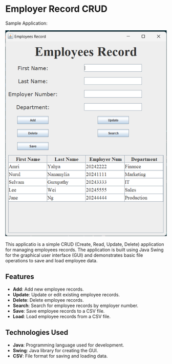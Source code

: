 # Employer Record CRUD

Sample Application:

![Sample GUI](image/GUI%20SS.png)


This applicatio is a simple CRUD (Create, Read, Update, Delete) application for managing employees records. The application is built using Java Swing for the graphical user interface (GUI) and demonstrates basic file operations to save and load employee data.

## Features

- **Add**: Add new employee records.
- **Update**: Update or edit existing employee records.
- **Delete**: Delete employee records.
- **Search**: Search for employee records by employer number.
- **Save**: Save employee records to a CSV file.
- **Load**: Load employee records from a CSV file.

## Technologies Used

- **Java**: Programming language used for development.
- **Swing**: Java library for creating the GUI.
- **CSV**: File format for saving and loading data.



